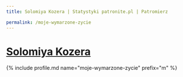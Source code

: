 ```yaml
---
title: Solomiya Kozera | Statystyki patronite.pl | Patromierz

permalink: /moje-wymarzone-zycie
---
```


# [Solomiya Kozera](https://patronite.pl/moje-wymarzone-zycie)

{% include profile.md name="moje-wymarzone-zycie" prefix="m" %}
